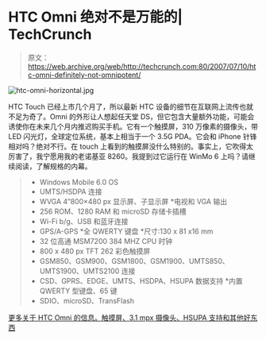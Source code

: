 # HTC Omni 绝对不是万能的| TechCrunch

> 原文：<https://web.archive.org/web/http://techcrunch.com:80/2007/07/10/htc-omni-definitely-not-omnipotent/>

![htc-omni-horizontal.jpg](img/6720412292953eed9c230b3f551aaaee.png)

HTC Touch 已经上市几个月了，所以最新 HTC 设备的细节在互联网上流传也就不足为奇了。Omni 的外形让人想起任天堂 DS，但它包含大量额外功能，可能会诱使你在未来几个月内推迟购买手机。它有一个触摸屏，310 万像素的摄像头，带 LED 闪光灯，全球定位系统，基本上相当于一个 3.5G PDA。它会和 iPhone 针锋相对吗？绝对不行。在 touch 上看到的触摸屏没什么特别的。事实上，它吹得太厉害了，我宁愿用我的老诺基亚 8260。我提到过它运行在 WinMo 6 上吗？请继续阅读，了解规格的内幕。

> * Windows Mobile 6.0 OS
> * UMTS/HSDPA 连接
> * WVGA 4”800×480 px 显示屏、子显示屏
> *电视和 VGA 输出
> * 256 ROM、1280 RAM 和 microSD 存储卡插槽
> * Wi-Fi b/g、USB 和蓝牙连接
> * GPS/A-GPS
> *全 QWERTY 键盘
> *尺寸:130 x 81 x16 mm
> * 32 位高通 MSM7200 384 MHZ CPU 时钟
> * 800 x 480 px TFT 262 彩色触摸屏
> * GSM850、GSM900、GSM1800、GSM1900、UMTS850、UMTS1900、UMTS2100 连接
> * CSD、GPRS、EDGE、UMTS、HSDPA、HSUPA 数据支持
> *内置 QWERTY 型键盘、65 键
> * SDIO、microSD、TransFlash

[更多关于 HTC Omni 的信息。触摸屏、3.1 mpx 摄像头、HSUPA 支持和其他好东西](https://web.archive.org/web/20141117194833/http://www.unwiredview.com/2007/07/10/more-about-htc-omni-touchscreen-31-mpx-camera-hsupa-support-and-other-goodies/)